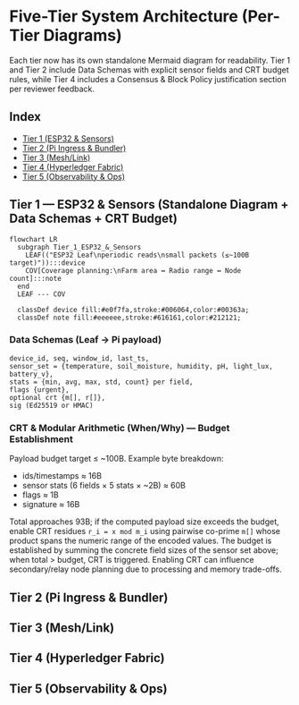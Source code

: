 # Five-Tier System Architecture (Per-Tier Diagrams)

Each tier now has its own standalone Mermaid diagram for readability. Tier 1 and Tier 2 include Data Schemas with explicit sensor fields and CRT budget rules, while Tier 4 includes a Consensus & Block Policy justification section per reviewer feedback.

## Index

- [Tier 1 (ESP32 & Sensors)](#tier-1--esp32--sensors-standalone-diagram--data-schemas--crt-budget)
- [Tier 2 (Pi Ingress & Bundler)](#tier-2-pi-ingress--bundler)
- [Tier 3 (Mesh/Link)](#tier-3-meshlink)
- [Tier 4 (Hyperledger Fabric)](#tier-4-hyperledger-fabric)
- [Tier 5 (Observability & Ops)](#tier-5-observability--ops)

## Tier 1 — ESP32 & Sensors (Standalone Diagram + Data Schemas + CRT Budget)

```mermaid
flowchart LR
  subgraph Tier_1_ESP32_&_Sensors
    LEAF(("ESP32 Leaf\nperiodic reads\nsmall packets (≤~100B target)")):::device
    COV[Coverage planning:\nFarm area ↔ Radio range ↔ Node count]:::note
  end
  LEAF --- COV

  classDef device fill:#e0f7fa,stroke:#006064,color:#00363a;
  classDef note fill:#eeeeee,stroke:#616161,color:#212121;
```

### Data Schemas (Leaf → Pi payload)

```
device_id, seq, window_id, last_ts,
sensor_set = {temperature, soil_moisture, humidity, pH, light_lux, battery_v},
stats = {min, avg, max, std, count} per field,
flags {urgent},
optional crt {m[], r[]},
sig (Ed25519 or HMAC)
```

### CRT & Modular Arithmetic (When/Why) — Budget Establishment

Payload budget target ≤ ~100B. Example byte breakdown:

- ids/timestamps ≈ 16B
- sensor stats (6 fields × 5 stats × ~2B) ≈ 60B
- flags ≈ 1B
- signature ≈ 16B

Total approaches 93B; if the computed payload size exceeds the budget, enable CRT residues `r_i = x mod m_i` using pairwise co-prime `m[]` whose product spans the numeric range of the encoded values. The budget is established by summing the concrete field sizes of the sensor set above; when total > budget, CRT is triggered. Enabling CRT can influence secondary/relay node planning due to processing and memory trade-offs.

## Tier 2 (Pi Ingress & Bundler)

## Tier 3 (Mesh/Link)

## Tier 4 (Hyperledger Fabric)

## Tier 5 (Observability & Ops)

